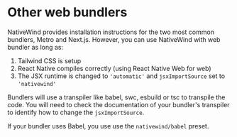 # Other web bundlers

NativeWind provides installation instructions for the two most common bundlers, Metro and Next.js. However, you can use NativeWind with web bundler as long as:

1. Tailwind CSS is setup
2. React Native compiles correctly (using React Native Web for web)
3. The JSX runtime is changed to `'automatic'` and `jsxImportSource` set to `'nativewind'`

Bundlers will use a transpiler like babel, swc, esbuild or tsc to transpile the code. You will need to check the documentation of your bundler's transpiler to identify how to change the `jsxImportSource`.

If your bundler uses Babel, you use use the `nativewind/babel` preset.
